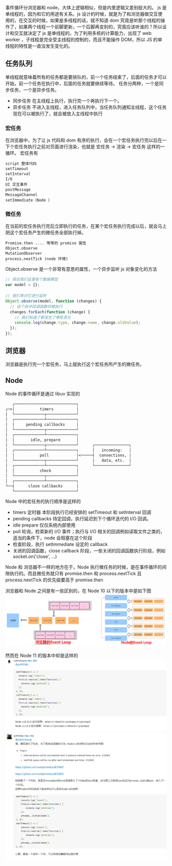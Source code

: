 事件循环分浏览器和 node，大体上逻辑相似，但是内里逻辑又差别挺大的。
js 是单线程的，因为和它的用途有关系。js 设计的时候，就是为了和浏览器做交互使用的，在交互的时候，如果是多线程的话，就不知道 dom 究竟是听那个线程的操作了，如果两个线程一个前脚更新，一个后脚再变别的，究竟应该听谁的？所以设计和交互就决定了 js 是单线程的。为了利用多核的计算能力，出现了 web worker ，子线程是完全受主线程的控制的，而且不能操作 DOM，所以 JS 的单线程的特性是一直没发生变化的。

## 任务队列

单线程就意味着所有的任务都是要排队的，前一个任务结束了，后面的任务才可以开始，前一个任务在执行中，后面的任务就要继续等待。
任务分两种，一个是同步任务，一个是异步任务。

- 同步任务 在主线程上执行，执行完一个再执行下一个。
- 异步任务 不进入主线程，进入任务队列中，当任务队列通知主线程，这个任务现在可以被执行了，就会被放入主线程中执行

### 宏任务

在浏览器中，为了让 js 代码和 dom 有序的执行，会在一个宏任务执行完以后在一下个宏任务执行之前对页面进行渲染，也就是 宏任务 -> 渲染 -> 宏任务 这样的一循环。
宏任务有

```
script 整体代码
setTimeout
setInterval
I/O
UI 交互事件
postMessage
MessageChannel
setImmediate（Node ）
```

### 微任务

在当前的宏任务执行完后立即执行的任务，在某个宏任务执行完成以后，就会马上把这个宏任务产生的微任务全部执行掉。

```
Promise.then .... 等等的 promise 属性
Object.observe
MutationObserver
process.nextTick (node 环境)
```

Object.observe 是一个非常有意思的属性，一个异步监听 js 对象变化的方法

```js
// 假设我们这里有个数据模型
var model = {};

// 我们来对它进行监听
Object.observe(model, function (changes) {
  // 这个异步回调函数将被执行
  changes.forEach(function (change) {
    // 我们知道了都发生了哪些变化
    console.log(change.type, change.name, change.oldValue);
  });
});
```

## 浏览器

浏览器是执行完一个宏任务，马上就执行这个宏任务所产生的微任务。

## Node

Node 的事件循环是通过 libuv 实现的

```
   ┌───────────────────────────┐
┌─>│           timers          │
│  └─────────────┬─────────────┘
│  ┌─────────────┴─────────────┐
│  │     pending callbacks     │
│  └─────────────┬─────────────┘
│  ┌─────────────┴─────────────┐
│  │       idle, prepare       │
│  └─────────────┬─────────────┘      ┌───────────────┐
│  ┌─────────────┴─────────────┐      │   incoming:   │
│  │           poll            │<─────┤  connections, │
│  └─────────────┬─────────────┘      │   data, etc.  │
│  ┌─────────────┴─────────────┐      └───────────────┘
│  │           check           │
│  └─────────────┬─────────────┘
│  ┌─────────────┴─────────────┐
└──┤      close callbacks      │
   └───────────────────────────┘
```

Node 中的宏任务的执行顺序是这样的

- timers 定时器 本阶段执行已经安排的 setTimeout 和 setInterval 回调
- pending callbacks 待定回调，执行延迟到下个循环迭代的 I/O 回调。
- idle prepare 仅仅系统内部使用
- poll 轮询，检索新的 I/O 事件；执行与 I/O 相关的回调例如读取文件之类的，适当的条件下，node 会阻塞在这个阶段
- 检查阶段，执行 setImmediate 设定的 callback
- 关闭的回调函数，close callback 阶段，一些关闭的回调函数执行阶段，例如 socket.on('close', ...)

Node 和 浏览器不一样的地方在于，Node 执行微任务的时候，是在事件循环的间隙执行的。而且微任务就只有 promise.then 和 process.nextTick 且 process.nextTick 的优先级要高于 promise.then

浏览器和 Node 之间是有一些区别的，在 Node 10 以下的版本中是如下图
![浏览器和Node循环微任务区别](../Image/浏览器和Node循环.png)

然而在 Node 11 的版本中却是这样的
![Node11和Node10微任务执行机制区别](../Image/Node11和Node10微任务执行机制区别.png)

